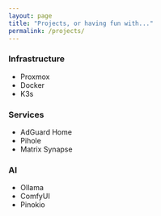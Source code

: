 ```yaml
---
layout: page
title: "Projects, or having fun with..."
permalink: /projects/
---
```


### Infrastructure

* Proxmox
* Docker
* K3s


### Services
* AdGuard Home
* Pihole
* Matrix Synapse


### AI

* Ollama
* ComfyUI
* Pinokio
